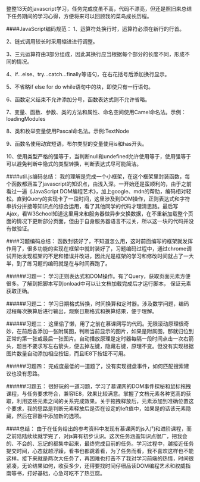 整整13天的javascript学习，任务完成度虽不高，代码不漂亮，但还是照旧来总结下任务期间的学习心得，方便将来可以回顾我的菜鸟成长历程。

####JavaScript编码规范：
1、运算符处换行时，运算符必须在新行的行首。

2、链式调用较长时采用缩进进行调整。

3、三元运算符由3部分组成，因此其换行应当根据每个部分的长度不同，形成不同的情况。

4、if...else、try...catch...finally等语句，在右花括号后添加换行显示。

5、不省略if else for do while语句中的块，即使只有一行语句。

6、函数定义结束不允许添加分号，函数表达式则不允许省略。

7、变量、函数、参数、类的方法和属性、命名空间使用Camel命名法。示例：loadingModules

8、类和枚举变量使用Pascal命名法。示例:TextNode

9、函数名使用动宾短语，布尔类型的变量使用is和has开头。

10、使用类型严格的强等于，当判断null和undefined允许使用等于，使用强等于可以避免判断中隐式的类型转换，判断表达式尽可能简洁。

####util.js编码总结：
我的理解是完成一个小框架，在这个框架里封装函数，每个函数都涵盖了javascript的知识点，由浅入深。一开始还是蛮顺利的，由于之前看过一遍《JavaScript DOM编程艺术》，加上google、mdn的帮助，编码相对轻松。直到Query的实现卡了一段时间，这里涉及到DOM操作，正则表达式和字符串拆分拼接等知识点的综合运用，看了其他同学的代码才理清思路。最后写Ajax，看W3School知道这里用来和服务器做异步交换数据，在不重新加载整个页面的情况下更新部分页面，但由于自身服务器语言不过关，所以这一块的代码并没有做验证。

####习题编码总结：
函数封装好了，不知道怎么用，这时前面编写的框架就发挥作用了，很多功能的实现在框架中就封装好了，习题编码过程中，通过chrome调试开始发现框架的不足和错误并改进，因此光是框架的学习和修改时间就占了一大半，到了练习题的编码就是在与时间赛跑了。

######习题一：
学习正则表达式和DOM操作。有了Query，获取页面元素方便很多。了解到把脚本写到onload中可以让文档加载完成后才运行脚本，
保证元素获取正确。

######习题二：
学习日期格式转换，时间换算和定时器。涉及数学问题，编码过程每次换算后进行输出，观察日期格式和换算结果，便于理解。

######习题三：
这里偷了懒，用了之前在慕课网写的代码。无限滚动原理很奇妙，在前后各添加一张附属图，判断当前显示的图片，如果是附属图，那就归位到正常的第一张或最后一张图片。自动播放原理是定时器每隔一段时间点击一次右箭头，题目不要求写左右箭头，便去掉左键，隐藏右键，原理不变。但没有实现根据图片数量自动添加相应按钮，而且IE8下按钮不可用。

######习题四：
完成度最低的一道题了，没有实现键盘事件，如何匹配搜索建议也没有思路。

######习题五：
很好玩的一道习题，学习了慕课网的DOM事件探秘和鼠标拖拽课程，与任务要求符合，兼容IE8，效果比较满意。掌握了文档元素各种宽高的获取，利用这些元素之间的关系完成效果。关于拖拽释放后，元素添加到准确位置这个要求，我的思路是判断元素释放后是否在设定的left值中，如果是的话该元素隐藏，然后在容器中添加新的选项。

####总结：
由于在任务给出的参考资料中发现有慕课网的js入门和进阶课程，而之前陆陆续续就学完了，对js算有初步认识。这次任务涵盖知识点很广，把我会的、不会的、忘记的都集中起来，最终完成目前的任务。学习过程中，越接近任务提交时间，心态就越浮躁，看书也都跳着看，为了任务而看，我不喜欢这样也不能这样。接下来就是两次大任务了，再困难也打击不了我对学习前端的热情，时间很紧凑，无论结果如何，收获多少，还得要找时间仔细品读DOM编程艺术和权威指南等书，打好基础，心急可吃不了热豆腐。